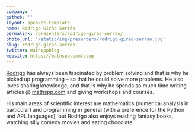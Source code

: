 ```yaml
---
company: ''
github: ''
layout: speaker-template
name: Rodrigo Girão Serrão
permalink: /presenters/rodrigo-girao-serrao/
photo_url: '/static/img/presenters/rodrigo-girao-serrao.jpg'
slug: rodrigo-girao-serrao
twitter: mathsppblog
website: https://mathspp.com/blog
---
```


[Rodrigo](https://linkedin.com/in/rodrigo-girão-serrão) has always been fascinated by problem solving and that is why he picked up programming – so that he could solve more problems.
He also loves sharing knowledge, and that is why he spends so much time writing articles @ [mathspp.com](https://mathspp.com) and giving workshops and courses.

His main areas of scientific interest are mathematics (numerical analysis in particular) and programming in general (with a preference for the Python and APL languages), but Rodrigo also enjoys reading fantasy books, watching silly comedy movies and eating chocolate.
